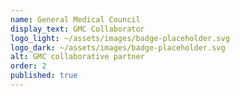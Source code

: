 ```yaml
---
name: General Medical Council
display_text: GMC Collaborator
logo_light: ~/assets/images/badge-placeholder.svg
logo_dark: ~/assets/images/badge-placeholder.svg
alt: GMC collaborative partner
order: 2
published: true
---
```

